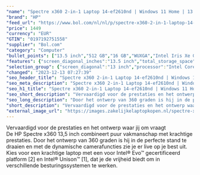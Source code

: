 ```yaml
---
"name": "Spectre x360 2-in-1 Laptop 14-ef2610nd | Windows 11 Home | 13.5\" touchscreen | Intel® Core™ i7 | 16GB RAM, 512GB SSD, WUXGA+, Nightfall Black"
"brand": "HP"
"feed_url": "https://www.bol.com/nl/nl/p/spectre-x360-2-in-1-laptop-14-ef2610nd-windows-11-home-13-5-touchscreen-intel-core-i7-16gb-ram-512gb-ssd-wuxga-nightfall-black/9300000146161195"
"price": 1449
"currency": "EUR"
"GTIN": "0197192751558"
"supplier": "Bol.com"
"category": "Computer"
"bullet_points": ["13.5 inch","512 GB","16 GB","WUXGA","Intel Iris Xe Graphics","2-in-1","Windows"]
"features": {"screen_diagonal_inches":"13.5 inch","total_storage_space":"512 GB","memory_size":"16 GB","graphics":"WUXGA","graphics_card":"Intel Iris Xe Graphics","purpose_laptop":"2-in-1","operating_system":"Windows"}
"selection_group": {"screen_diagonal":"13 inch","processor":"Intel Core i7","changed_price_past_3_days":false,"product_family":"Spectre"}
"changed": "2023-12-13 07:27:39"
"seo_header_title": "Spectre x360 2-in-1 Laptop 14-ef2610nd | Windows 11 Home | 13.5\" touchscreen | Intel® Core™ i7 | 16GB RAM, 512GB SSD, WUXGA+, Nightfall Black"
"seo_meta_description": "Spectre x360 2-in-1 Laptop 14-ef2610nd | Windows 11 Home | 13.5\" touchscreen | Intel® Core™ i7 | 16GB RAM, 512GB SSD, WUXGA+, Nightfall Black"
"seo_h1_title": "Spectre x360 2-in-1 Laptop 14-ef2610nd | Windows 11 Home | 13.5\" touchscreen | Intel® Core™ i7 | 16GB RAM, 512GB SSD, WUXGA+, Nightfall Black"
"seo_short_description": "Vervaardigd voor de prestaties en het ontwerp waar jij om vraagt <br />De HP Spectre x360 13,5 inch combineert puur vakmanschap met krachtige prestaties."
"seo_long_description": "Door het ontwerp van 360 graden is hij in de perfecte stand te draaien en met de dynamische camerafuncties zie je er live op je best uit. Kies voor een krachtige laptop met een voor Intel® Evo™ gecertificeerd platform [2] en Intel® Unison™ [1], dat je de vrijheid biedt om in verschillende besturingssystemen te werken."
"short_description": "Vervaardigd voor de prestaties en het ontwerp waar jij om vraagt De HP Spectre x360 13,5 inch combineert puur vakmanschap met krachtige prestaties. Door het ontwerp van 360 graden is hij in de perfecte stand te draaien en met de dynamische camerafuncties zie je er live op je best uit. Kies voor een krachtige laptop met een voor Intel® Evo™ gecertificeerd platform [2] en Intel® Unison™ [1], dat je de vrijheid biedt om in verschillende besturingssystemen te werken."
"external_image_url": "https://images.zakelijkelaptopkopen.nl/spectre-x360-2-in-1-laptop-14-ef2610nd-windows-11-home-13-5-touchscreen-intel-core-i7-16gb-ram-512gb-ssd-wuxga-nightfall-black.webp"
---
```


Vervaardigd voor de prestaties en het ontwerp waar jij om vraagt <br />De HP Spectre x360 13,5 inch combineert puur vakmanschap met krachtige prestaties. Door het ontwerp van 360 graden is hij in de perfecte stand te draaien en met de dynamische camerafuncties zie je er live op je best uit. Kies voor een krachtige laptop met een voor Intel® Evo™ gecertificeerd platform [2] en Intel® Unison™ [1], dat je de vrijheid biedt om in verschillende besturingssystemen te werken.